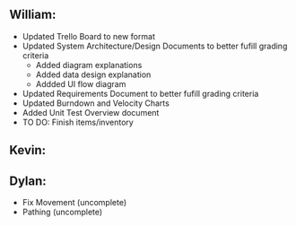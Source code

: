 ## William:

- Updated Trello Board to new format
- Updated System Architecture/Design Documents to better fufill grading criteria
  - Added diagram explanations
  - Added data design explanation
  - Addded UI flow diagram
- Updated Requirements Document to better fufill grading criteria
- Updated Burndown and Velocity Charts
- Added Unit Test Overview document
- TO DO: Finish items/inventory

## Kevin:

## Dylan:
- Fix Movement (uncomplete)
- Pathing (uncomplete)

